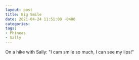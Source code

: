 ```yaml
---
layout: post
title: Big Smile
date: 2021-04-24 11:51:00 -0400
categories:
tags:
- Phineas
- Sally
---
```


On a hike with Sally: "I cam smile so much, I can see my lips!"

